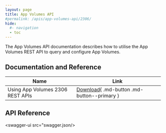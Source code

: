 ```yaml
---
layout: page
title: App Volumes API
#permalink: /apis/app-volumes-api/2306/
hide:
  #- navigation
  - toc
---
```


The App Volumes API documentation describes how to utilise the App Volumes REST API to query and configure App Volumes.

## Documentation and Reference
| Name | Link |
| --- | --- |
| Using App Volumes 2306 REST APIs | [Download](Using%20App%20Volumes%202306%20REST%20APIs.pdf){ .md-button .md-button--primary } |

## API Reference
<swagger-ui src="swagger.json/>